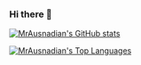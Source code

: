 ### Hi there 👋

[![MrAusnadian's GitHub stats](https://github-readme-stats.vercel.app/api?username=mrausnadian)](https://github.com/anuraghazra/github-readme-stats)

[![MrAusnadian's Top Languages](https://github-readme-stats.vercel.app/api/top-langs/?username=mrausnadian&count_private=true)](https://github.com/anuraghazra/github-readme-stats)

<!--
**MrAusnadian/mrausnadian** is a ✨ _special_ ✨ repository because its `README.md` (this file) appears on your GitHub profile.

Here are some ideas to get you started:

- 🔭 I’m currently working on ...
- 🌱 I’m currently learning ...
- 👯 I’m looking to collaborate on ...
- 🤔 I’m looking for help with ...
- 💬 Ask me about ...
- 📫 How to reach me: ...
- 😄 Pronouns: ...
- ⚡ Fun fact: ...
-->
